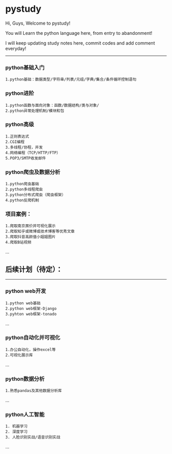 pystudy
===========================

Hi, Guys, Welcome to pystudy!

You will Learn the python language here, from entry to abandonment!

I will keep updating study notes here, commit codes and add comment everyday!

****

### python基础入门

	1.python基础：数据类型/字符串/列表/元组/字典/集合/条件循环控制语句
	
	
### python进阶

	1.python函数与面向对象：函数/数据结构/类与对象/
	2.python异常处理机制/模块和包
	
	
### python高级

	1.正则表达式
	2.CGI编程
	3.多线程/协程，并发
	4.网络编程（TCP/HTTP/FTP）
	5.POP3/SMTP收发邮件

### python爬虫及数据分析

	1.python爬虫基础
	2.python多线程爬虫
	3.python分布式爬虫（爬虫框架）
	4.python反爬机制
	
### 项目案例：

	1.爬取南京房价并可视化展示
	2.爬取知乎或微博或技术博客等优秀文章
	3.爬取抖音高颜值小姐姐图片
	4.爬取B站视频
...
  
## 后续计划（待定）：
------

### python web开发

	1.python web基础
	2.python web框架-Django
	3.pyhton web框架-tonado
...
	
### python自动化并可视化

	1.办公自动化，操作excel等
	2.可视化展示库
...

### python数据分析

	1.熟悉pandas及其他数据分析库
...

### python人工智能

	1. 机器学习
	2. 深度学习
	3. 人脸识别实战/语音识别实战
...
